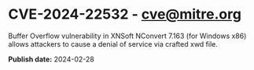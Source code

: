 # CVE-2024-22532 - cve@mitre.org

Buffer Overflow vulnerability in XNSoft NConvert 7.163 (for Windows x86) allows attackers to cause a denial of service via crafted xwd file.

**Publish date:** 2024-02-28

